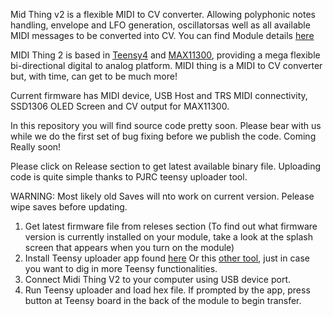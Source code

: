 Mid Thing v2 is a flexible MIDI to CV converter. Allowing polyphonic notes handling, envelope and LFO generation, oscillatorsas well as all available MIDI messages to be converted into CV.
You can find Module details [here](https://www.befaco.org/midi-thing-v2/)

MIDI Thing 2 is based in [Teensy4](https://www.pjrc.com/store/teensy40.html) and [MAX11300](https://www.analog.com/en/products/max11300.html), providing a mega flexible bi-directional digital to analog platform. MIDI thing is a MIDI to CV converter but, with time, can get to be much more!

Current firmware has MIDI device, USB Host and TRS MIDI connectivity, SSD1306 OLED Screen and CV output for MAX11300. 

In this repository you will find source code pretty soon. Please bear with us while we do the first set of bug fixing before we publish the code. Coming Really soon!

Please click on Release section to get latest available binary file. Uploading code is quite simple thanks to PJRC teensy uploader tool.

WARNING: Most likely old Saves will nto work on current version. Pelease wipe saves before updating.
1. Get latest firmware file from releses section
(To find out what firmware version is currently installed on your module, take a look at the splash screen that appears when you turn on the module)
3. Install Teensy uploader app found [here](https://www.pjrc.com/teensy/loader.html) Or this [other tool](https://koromix.dev/tytools), just in case you want to dig in more Teensy functionalities. 
4. Connect Midi Thing V2 to your computer using USB device port.
5. Run Teensy uploader and load hex file. If prompted by the app, press button at Teensy board in the back of the module to begin transfer.
